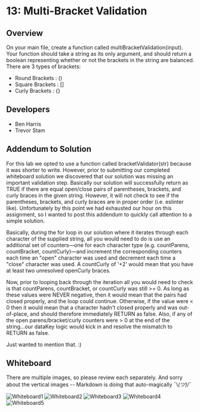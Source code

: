 # 13: Multi-Bracket Validation
## Overview
On your main file, create a function called multiBracketValidation(input). Your function should take a string as its only argument, and should return a boolean representing whether or not the brackets in the string are balanced. There are 3 types of brackets:

- Round Brackets : ()
- Square Brackets : []
- Curly Brackets : {}

## Developers
* Ben Harris
* Trevor Stam

## Addendum to Solution
For this lab we opted to use a function called bracketValidator(str) because it was shorter to write. However, prior to submitting our completed whiteboard solution we discovered that our solution was missing an important validation step. Basically our solution will successfully return as TRUE if there are equal open/close pairs of parentheses, brackets, and curly braces in the given string. However, it will not check to see if the parentheses, brackets, and curly braces are in proper order (i.e. eslinter like). Unfortunately by this point we had exhausted our hour on this assignment, so I wanted to post this addendum to quickly call attention to a simple solution.

Basically, during the for loop in our solution where it iterates through each character of the supplied string, all you would need to do is use an additional set of counters—one for each character type (e.g. countParens, countBracket, countCurly)—and increment the corresponding counters each time an "open" character was used and decrement each time a "close" character was used. A countCurly of '+2' would mean that you have at least two unresolved openCurly braces.

Now, prior to looping back through the iteration all you would need to check is that countParens, countBracket, or countCurly was still >= 0. As long as these values were NEVER negative, then it would mean that the pairs had closed properly, and the loop could continue. Otherwise, if the value were < 0 then it would mean that a character hadn't closed properly and was out-of-place, and should therefore immediately RETURN as false. Also, if any of the open parens/bracket/curly counters were > 0 at the end of the string...our dataKey logic would kick in and resolve the mismatch to RETURN as false.

Just wanted to mention that. :)

## Whiteboard
There are multiple images, so please review each separately. And sorry about the vertical images -- Markdown is doing that auto-magically ¯\\_(ツ)_/¯

![Whiteboard1](./images/1-problem-domain.jpg)
![Whiteboard2](./images/2-visualization.jpg)
![Whiteboard3](./images/3-algorithm.jpg)
![Whiteboard4](./images/4-code.jpg)
![Whiteboard5](./images/5-big-o.jpg)
